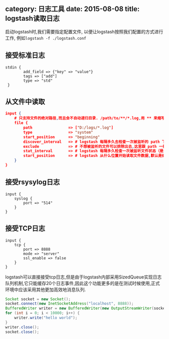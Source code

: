 category: 日志工具
date: 2015-08-08
title: logstash读取日志
---
启动logstash时,我们需要指定配置文件, 以便让logstash按照我们配置的方式进行工作, 例如`logstash -f ./logstash.conf`

## 接受标准日志
```
stdin {
        add_field => {"key" => "value"}
        tags => ["add"]
        type => "std"
 }
```

## 从文件中读取
```json
input {
	# 只支持文件的绝对路径,而且会不自动递归目录. /path/to/**/*.log,用 ** 来缩写表示递归全部子目录.
	file {
        path 				=> ["D:/logs/*.log"]
        type 				=> "system"
        start_position 		=> "beginning"
		discover_interval 	=> # logstash 每隔多久去检查一次被监听的 path 下是否有新文件.默认值是 15 秒.
		exclude 			=> # 不想被监听的文件可以排除出去,这里跟 path 一样支持 glob 展开.
		stat_interval  		=> # logstash 每隔多久检查一次被监听文件状态（是否有更新）,默认是 1 秒.
		start_position   	=> # logstash 从什么位置开始读取文件数据,默认是结束位置,也就是说 logstash 进程会以类似 tail -F 的形式运行
    }
}
```

## 接受rsysylog日志
```
input {
	syslog {
		port => "514"
	}
}
```

## 接受TCP日志
```
input {
	tcp {
		port => 8888
		mode => "server"
		ssl_enable => false
	}
}
```
logstash可以直接接受tcp日志,但是由于logstash内部采用SizedQueue实现日志队列机制,它只能缓存20个日志事件,因此这个功能更多的是在测试时候使用,正式环境中应该采用其他更加高效地消息队列.


```java
Socket socket = new Socket();
socket.connect(new InetSocketAddress("localhost", 8888));
BufferedWriter writer = new BufferedWriter(new OutputStreamWriter(socket.getOutputStream()));
for (int i = 0; i < 10000; i++) {
	writer.write("hello world");
}
writer.close();
socket.close();
```
